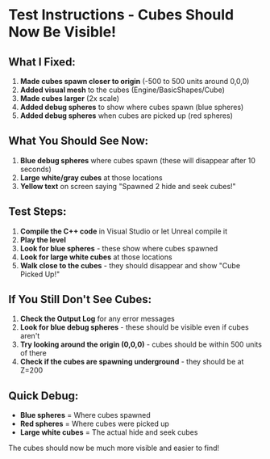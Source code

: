 # Test Instructions - Cubes Should Now Be Visible!

## What I Fixed:
1. **Made cubes spawn closer to origin** (-500 to 500 units around 0,0,0)
2. **Added visual mesh** to the cubes (Engine/BasicShapes/Cube)
3. **Made cubes larger** (2x scale)
4. **Added debug spheres** to show where cubes spawn (blue spheres)
5. **Added debug spheres** when cubes are picked up (red spheres)

## What You Should See Now:
1. **Blue debug spheres** where cubes spawn (these will disappear after 10 seconds)
2. **Large white/gray cubes** at those locations
3. **Yellow text** on screen saying "Spawned 2 hide and seek cubes!"

## Test Steps:
1. **Compile the C++ code** in Visual Studio or let Unreal compile it
2. **Play the level**
3. **Look for blue spheres** - these show where cubes spawned
4. **Look for large white cubes** at those locations
5. **Walk close to the cubes** - they should disappear and show "Cube Picked Up!"

## If You Still Don't See Cubes:
1. **Check the Output Log** for any error messages
2. **Look for blue debug spheres** - these should be visible even if cubes aren't
3. **Try looking around the origin (0,0,0)** - cubes should be within 500 units of there
4. **Check if the cubes are spawning underground** - they should be at Z=200

## Quick Debug:
- **Blue spheres** = Where cubes spawned
- **Red spheres** = Where cubes were picked up
- **Large white cubes** = The actual hide and seek cubes

The cubes should now be much more visible and easier to find!
